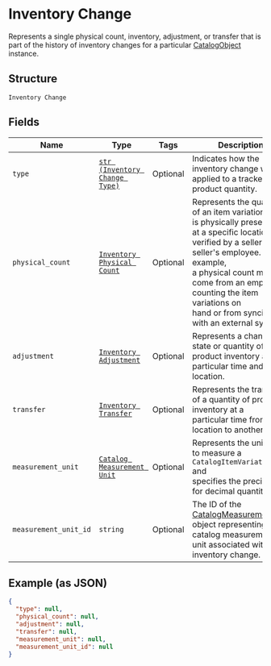 
# Inventory Change

Represents a single physical count, inventory, adjustment, or transfer
that is part of the history of inventory changes for a particular
[CatalogObject](../../doc/models/catalog-object.md) instance.

## Structure

`Inventory Change`

## Fields

| Name | Type | Tags | Description |
|  --- | --- | --- | --- |
| `type` | [`str (Inventory Change Type)`](../../doc/models/inventory-change-type.md) | Optional | Indicates how the inventory change was applied to a tracked product quantity. |
| `physical_count` | [`Inventory Physical Count`](../../doc/models/inventory-physical-count.md) | Optional | Represents the quantity of an item variation that is physically present<br>at a specific location, verified by a seller or a seller's employee. For example,<br>a physical count might come from an employee counting the item variations on<br>hand or from syncing with an external system. |
| `adjustment` | [`Inventory Adjustment`](../../doc/models/inventory-adjustment.md) | Optional | Represents a change in state or quantity of product inventory at a<br>particular time and location. |
| `transfer` | [`Inventory Transfer`](../../doc/models/inventory-transfer.md) | Optional | Represents the transfer of a quantity of product inventory at a<br>particular time from one location to another. |
| `measurement_unit` | [`Catalog Measurement Unit`](../../doc/models/catalog-measurement-unit.md) | Optional | Represents the unit used to measure a `CatalogItemVariation` and<br>specifies the precision for decimal quantities. |
| `measurement_unit_id` | `string` | Optional | The ID of the [CatalogMeasurementUnit](../../doc/models/catalog-measurement-unit.md) object representing the catalog measurement unit associated with the inventory change. |

## Example (as JSON)

```json
{
  "type": null,
  "physical_count": null,
  "adjustment": null,
  "transfer": null,
  "measurement_unit": null,
  "measurement_unit_id": null
}
```

